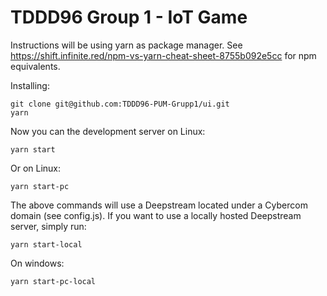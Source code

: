 # TDDD96 Group 1 - IoT Game
Instructions will be using yarn as package manager. See https://shift.infinite.red/npm-vs-yarn-cheat-sheet-8755b092e5cc for npm equivalents.

Installing:


```
git clone git@github.com:TDDD96-PUM-Grupp1/ui.git
yarn
```

Now you can the development server on Linux:

```
yarn start
```


Or on Linux:

```
yarn start-pc
```


The above commands will use a Deepstream located under a Cybercom domain (see config.js). If you want to use a locally hosted Deepstream server, simply run:

```
yarn start-local
```

On windows:

```
yarn start-pc-local
```